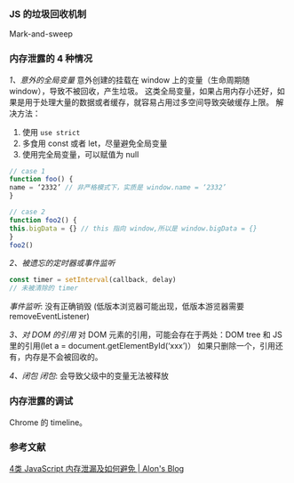 ### JS 的垃圾回收机制
Mark-and-sweep
### 内存泄露的 4 种情况
*1、意外的全局变量*
意外创建的挂载在 window 上的变量（生命周期随 window），导致不被回收，产生垃圾。
这类全局变量，如果占用内存小还好，如果是用于处理大量的数据或者缓存，就容易占用过多空间导致突破缓存上限。
解决方法：
1. 使用 `use strict`
2. 多食用 const 或者 let，尽量避免全局变量
3. 使用完全局变量，可以赋值为 null
```javascript
// case 1
function foo() {
name = ‘2332’ // 非严格模式下，实质是 window.name = ‘2332’
}

// case 2
function foo2() {
this.bigData = {} // this 指向 window,所以是 window.bigData = {}
}
foo2()
```

*2、被遗忘的定时器或事件监听*
```javascript
const timer = setInterval(callback, delay)
// 未被清除的 timer
```
*事件监听*: 没有正确销毁 (低版本浏览器可能出现，低版本游览器需要 removeEventListener)

*3、对 DOM 的引用*
对 DOM 元素的引用，可能会存在于两处：DOM tree 和 JS 里的引用(let a = document.getElementById(‘xxx’)）
如果只删除一个，引用还有，内存是不会被回收的。

*4、闭包*
*闭包*: 会导致父级中的变量无法被释放
### 内存泄露的调试
Chrome 的 timeline。
### 参考文献
[4类 JavaScript 内存泄漏及如何避免 | Alon's Blog](http://jinlong.github.io/2016/05/01/4-Types-of-Memory-Leaks-in-JavaScript-and-How-to-Get-Rid-Of-Them/)
